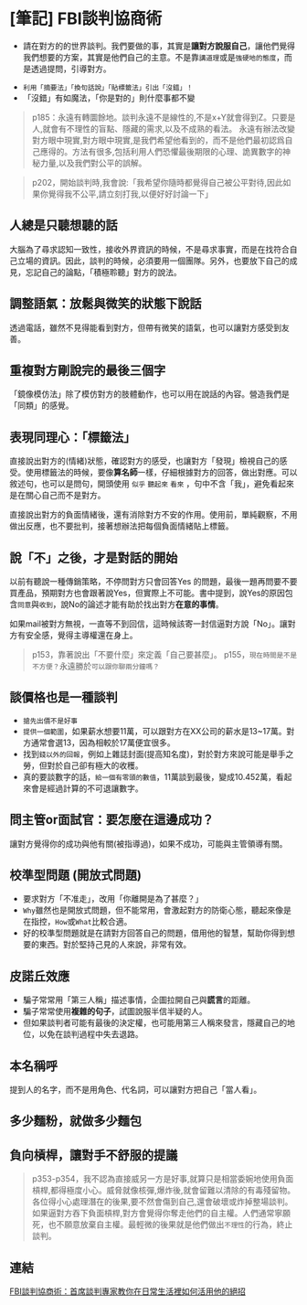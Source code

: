 # [筆記] FBI談判協商術



-  請在對方的的世界談判。我們要做的事，其實是**讓對方說服自己**，讓他們覺得我們想要的方案，其實是他們自己的主意。不是靠`講道理`或是`強硬地的態度`，而是透過提問，引導對方。
<!--more-->
- `利用「摘要法」「換句話說」「貼標籤法」引出「沒錯」！`
- 「沒錯」有如魔法，「你是對的」則什麼事都不變

> p185：永遠有轉圜餘地。談判永遠不是線性的,不是x+Y就會得到Z。只要是人,就會有不理性的盲點、隱藏的需求,以及不成熟的看法。
永遠有辦法改變對方眼中現實,對方眼中現實,是我們希望他看到的，而不是他們最初認爲自己應得的。方法有很多,包括利用人們恐懼最後期限的心理、詭異數字的神秘力量,以及我們對公平的誤解。

> p202，開始談判時,我會說:「我希望你隨時都覺得自己被公平對待,因此如果你覺得我不公平,請立刻打我,以便好好討論一下」


## 人總是只聽想聽的話
大腦為了尋求認知一致性，接收外界資訊的時候，不是尋求事實，而是在找符合自己立場的資訊。因此，談判的時候，必須要用一個團隊。另外，也要放下自己的成見，忘記自己的論點，「積極聆聽」對方的說法。

## 調整語氣：放鬆與微笑的狀態下說話
透過電話，雖然不見得能看到對方，但帶有微笑的語氣，也可以讓對方感受到友善。

## 重複對方剛說完的最後三個字
「鏡像模仿法」除了模仿對方的肢體動作，也可以用在說話的內容。營造我們是「同類」的感覺。

## 表現同理心：「標籤法」
直接說出對方的(情緒)狀態，確認對方的感受，也讓對方「發現」檢視自己的感受。使用標籤法的時候，要像**算名師**一樣，仔細根據對方的回答，做出對應。可以敘述句，也可以是問句，開頭使用 `似乎` `聽起來` `看來` ，句中不含「我」，避免看起來是在關心自己而不是對方。

直接說出對方的負面情緒後，還有消除對方不安的作用。使用前，單純觀察，不用做出反應，也不要批判，接著想辦法把每個負面情緒貼上標籤。

## 說「不」之後，才是對話的開始
以前有聽說一種傳銷策略，不停問對方只會回答Yes 的問題，最後一題再問要不要買產品，預期對方也會跟著說Yes，但實際上不可能。書中提到，說Yes的原因包含`同意`與`收到`，說No的論述才能有助於找出對方**在意的事情**。

如果mail被對方無視，一直等不到回信，這時候該寄一封信逼對方說「No」。讓對方有安全感，覺得主導權還在身上。
> p153，靠著說出「不要什麼」來定義「自己要甚麼」。
> p155，`現在時間是不是不方便？`永遠勝於`可以跟你聊兩分鐘嗎？`

## 談價格也是一種談判
- `搶先出價不是好事`
- `提供一個範圍`，如果薪水想要11萬，可以跟對方在XX公司的薪水是13~17萬。對方通常會選13，因為相較於17萬便宜很多。
- 找到`錢以外的回報`，例如上雜誌封面(提高知名度)，對於對方來說可能是舉手之勞，但對於自己卻有極大的收穫。
- 真的要談數字的話，`給一個有零頭的數值`，11萬談到最後，變成10.452萬，看起來會是經過計算的不可退讓數字。

## 問主管or面試官：要怎麼在這邊成功？
讓對方覺得你的成功與他有關(被指導過)，如果不成功，可能與主管領導有關。

## 校準型問題 (開放式問題)
- 要求對方「不准走」，改用「你離開是為了甚麼？」
- `Why`雖然也是開放式問題，但不能常用，會激起對方的防衛心態，聽起來像是在指控，`How`或`What`比較合適。
- 好的校準型問題就是在請對方回答自己的問題，借用他的智慧，幫助你得到想要的東西。對於堅持己見的人來說，非常有效。

## 皮諾丘效應
- 騙子常常用「第三人稱」描述事情，企圖拉開自己與**謊言**的距離。
- 騙子常常使用**複雜的句子**，試圖說服半信半疑的人。
- 但如果談判者可能有最後的決定權，也可能用第三人稱來發言，隱藏自己的地位，以免在談判過程中失去退路。

## 本名稱呼
提到人的名字，而不是用角色、代名詞，可以讓對方把自己「當人看」。

## 多少麵粉，就做多少麵包

## 負向槓桿，讓對手不舒服的提議
> p353-p354，我不認為直接威另一方是好事,就算只是相當委婉地使用負面槓桿,都得極度小心。威脅就像核彈,爆炸後,就會留難以清除的有毒殘留物。各位得小心處理潛在的後果,要不然會傷到自己,還會破壞或炸掉整場談判。
如果逼對方吞下負面槓桿,對方會覺得你奪走他們的自主權。人們通常寧願死，也不願意放棄自主權。最輕微的後果就是他們做出`不理性`的行為，終止談判。

## 連結
[FBI談判協商術：首席談判專家教你在日常生活裡如何活用他的絕招](https://www.books.com.tw/products/0010725672)
